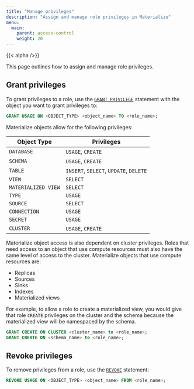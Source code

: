 ```yaml
---
title: "Manage privileges"
description: "Assign and manage role privileges in Materialize"
menu:
  main:
    parent: access-control
    weight: 20
---
```


{{< alpha />}}

This page outlines how to assign and manage role privileges.

## Grant privileges

To grant privileges to a role, use the [`GRANT PRIVILEGE`](https://materialize.com/docs/sql/grant-privilege/) statement with the
object you want to grant privileges to:

```sql
GRANT USAGE ON <OBJECT_TYPE> <object_name> TO <role_name>;
```

Materialize objects allow for the following privileges:

| Object Type         | Privileges                             |
|---------------------|----------------------------------------|
| `DATABASE`          | `USAGE`, `CREATE`                      |
| `SCHEMA`            | `USAGE`, `CREATE`                      |
| `TABLE`             | `INSERT`, `SELECT`, `UPDATE`, `DELETE` |
| `VIEW`              | `SELECT`                               |
| `MATERIALIZED VIEW` | `SELECT`                               |
| `TYPE`              | `USAGE`                                |
| `SOURCE`            | `SELECT`                               |
| `CONNECTION`        | `USAGE`                                |
| `SECRET`            | `USAGE`                                |
| `CLUSTER`           | `USAGE`, `CREATE`                      |

Materialize object access is also dependent on cluster privileges.
Roles that need access to an object that use compute resources must also have
the same level of access to the cluster. Materialize objects that use compute
resources are:

* Replicas
* Sources
* Sinks
* Indexes
* Materialized views

For example, to allow a role to create a materialized view, you would
give that role `CREATE` privileges on the cluster and the schema because the
materialized view will be namespaced by the schema.

```sql
GRANT CREATE ON CLUSTER <cluster_name> to <role_name>;
GRANT CREATE ON <schema_name> to <role_name>;
```

## Revoke privileges

To remove privileges from a role, use the [`REVOKE`](https://materialize.com/docs/sql/revoke-privilege/) statement:

```sql
REVOKE USAGE ON <OBJECT_TYPE> <object_name> FROM <role_name>;
```
